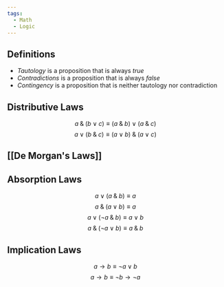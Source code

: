 ```yaml
---
tags:
  - Math
  - Logic
---
```

## Definitions
- *Tautology* is a proposition that is always _true_
- *Contradictions* is a proposition that is always _false_
- *Сontingency* is a proposition that is neither tautology nor contradiction
## Distributive Laws
$$a\;\&\;(b \lor c) \equiv (a\;\&\;b) \lor (a\;\&\;c)$$
$$a \lor (b\;\&\;c)\equiv(a\lor b)\;\&\;(a\lor c)$$
## [[De Morgan's Laws]]

## Absorption Laws
$$a\lor(a\;\&\;b)\equiv a$$
$$a\;\&\;(a\lor b)\equiv a$$
$$a\lor(\neg a\;\&\;b)\equiv a\lor b$$
$$a\;\&\;(\neg a\lor b)\equiv a\;\&\;b$$
## Implication Laws
$$a \rightarrow b \equiv\neg a \lor b$$
$$a\rightarrow b\equiv\neg b\rightarrow\neg a$$